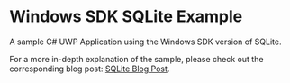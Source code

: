 
# Windows SDK SQLite Example

A sample C# UWP Application using the Windows SDK version of SQLite.

For a more in-depth explanation of the sample, please check out the corresponding blog post: [SQLite Blog Post](https://blogs.windows.com/buildingapps/2017/02/06/using-sqlite-databases-uwp-apps/).
